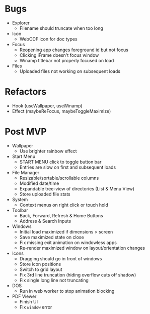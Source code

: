 # Bugs

- Explorer
  - Filename should truncate when too long
- Icon
  - WebODF icon for doc types
- Focus
  - Reopening app changes foreground id but not focus
  - Clicking iFrame doesn't focus window
  - Winamp titlebar not properly focused on load
- Files
  - Uploaded files not working on subsequent loads

# Refactors

- Hook (useWallpaper, useWinamp)
- Effect (maybeReFocus, maybeToggleMaximize)

# Post MVP

- Wallpaper
  - Use brighter rainbow effect
- Start Menu
  - START MENU click to toggle button bar
  - Entries are slow on first and subsequent loads
- File Manager
  - Resizable/sortable/scrollable columns
  - Modified date/time
  - Expandable tree-view of directories (List & Menu View)
  - Store uploaded file stats
- System
  - Context menus on right click or touch hold
- Toolbar
  - Back, Forward, Refresh & Home Buttons
  - Address & Search Inputs
- Windows
  - Initial load maximized if dimensions > screen
  - Save maximized state on close
  - Fix missing exit animation on windowless apps
  - Re-render maximized window on layout/orientation changes
- Icons
  - Dragging should go in front of windows
  - Store icon positions
  - Switch to grid layout
  - Fix 3rd line truncation (hiding overflow cuts off shadow)
  - Fix single long line not truncating
- DOS
  - Run in web worker to stop animation blocking
- PDF Viewer
  - Finish UI
  - Fix `window` error
